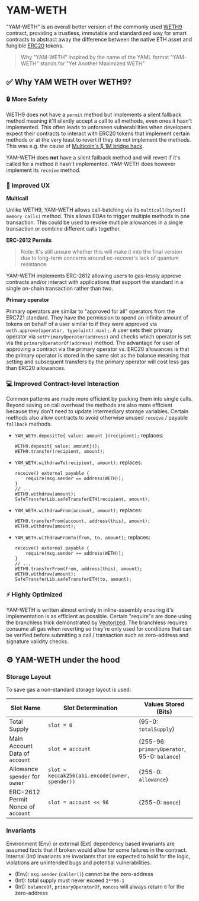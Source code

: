 # YAM-WETH
"YAM-WETH" is an overall better version of the commonly used [WETH9](https://etherscan.io/token/0xc02aaa39b223fe8d0a0e5c4f27ead9083c756cc2) contract,
providing a trustless, immutable and standardized way for smart contracts to abstract away the
difference between the native ETH asset and fungible [ERC20](https://eips.ethereum.org/EIPS/eip-20) tokens.

> Why "YAM-WETH" inspired by the name of the YAML format "YAM-WETH" stands for "Yet Another
> Maximized WETH"

## ✅ Why YAM WETH over WETH9?

### 🔒 More Safety

WETH9 does not have a `permit` method but implements a silent fallback method meaning it'll silently accept
a call to all methods, even ones it hasn't implemented. This often leads to unforseen
vulnerabilities when developers expect their contracts to interact with ERC20 tokens that implement
certain methods or at the very least to revert if they do not implement the methods. This was e.g. the
cause of [Multicoin's $ 1M bridge hack](https://medium.com/zengo/without-permit-multichains-exploit-explained-8417e8c1639b).

YAM-WETH does **not** have a silent fallback method and will revert if it's called for a method it
hasn't implemented. YAM-WETH does however implement its `receive` method.

### 👤 Improved UX

**Multicall**

Unlike WETH9, YAM-WETH allows call-batching via its `multicall(bytes[] memory calls)` method. This
allows EOAs to trigger multiple methods in one transaction. This could be used to revoke multiple
allowances in a single transaction or combine different calls together.

**ERC-2612 Permits**

> Note: It's still unsure whether this will make it into the final version due to long-term concerns
> around ec-recover's lack of quantum resistance.

YAM-WETH implements ERC-2612 allowing users to gas-lessly approve contracts and/or interact with
applications that support the standard in a single on-chain transaction rather than two.

**Primary operator**

Primary operators are similar to "approved for all" operators from the ERC721 standard. They have
the permission to spend an infinite amount of tokens on behalf of a user similar to if they were
approved via `weth.approve(operator, type(uint).max);`. A user sets their primary operator via
`setPrimaryOperator(address)` and checks which operator is set via the `primaryOperatorOf(address)`
method. The advantage for user of approving a contract via the primary operator vs. ERC20 allowances
is that the primary operator is stored in the same slot as the balance meaning that setting and
subsequent transfers by the primary operator will cost less gas than ERC20 allowances.

### 💻 Improved Contract-level Interaction
Common patterns are made more efficient by packing them into single calls. Beyond saving on call
overhead the methods are also more efficient because they don't need to update intermediary storage
variables. Certain methods also allow contracts to avoid otherwise unused `receive` / payable `fallback` methods.

- `YAM_WETH.depositTo{ value: amount }(recipient);` replaces:
  ```solidity
  WETH9.deposit{ value: amount}();
  WETH9.transfer(recipient, amount);
  ```
- `YAM_WETH.withdrawTo(recipient, amount);` replaces:
  ```solidity
  receive() external payable {
      require(msg.sender == address(WETH));
  }
  // ...
  WETH9.withdraw(amount);
  SafeTransferLib.safeTransferETH(recipient, amount);
  ```
- `YAM_WETH.withdrawFrom(account, amount);` replaces:
  ```solidity
  WETH9.transferFrom(account, address(this), amount);
  WETH9.withdraw(amount);
  ```
- `YAM_WETH.withdrawFromTo(from, to, amount);` replaces:
  ```solidity
  receive() external payable {
      require(msg.sender == address(WETH));
  }
  // ...
  WETH9.transferFrom(from, address(this), amount);
  WETH9.withdraw(amount);
  SafeTransferLib.safeTransferETH(to, amount);
  ```

### ⚡ Highly Optimized
YAM-WETH is written almost entirely in inline-assembly ensuring it's implementation is as efficient
as possible. Certain "require"s are done using the branchless trick demonstrated by [Vectorized](https://twitter.com/optimizoor/status/1611614269900001280).
The branchless requires consume all gas when reverting so they're only used for conditions that can
be verified before submitting a call / transaction such as zero-address and signature validity
checks.

## ⚙️ YAM-WETH under the hood

### Storage Layout
To save gas a non-standard storage layout is used:

Slot Name | Slot Determination | Values Stored (Bits)
----|----|----
Total Supply | `slot = 0` | (95-0: `totalSupply`)
Main Account Data of `account` | `slot = account` | (255-96: `primaryOperator`, 95-0: `balance`)
Allowance `spender` for `owner` | `slot = keccak256(abi.encode(owner, spender))` | (255-0: `allowance`)
ERC-2612 Permit Nonce of `account` | `slot = account << 96` | (255-0: `nonce`)

### Invariants
Environment (Env) or external (Ext) dependency based invariants are assumed facts that if broken would allow for
some failures in the contract. Internal (Int) invariants are invariants that are expected to hold
for the logic, violations are unintended bugs and potential vulnerabilities.

- (Env): `msg.sender` (`caller()`) cannot be the zero-address
- (Int): total supply must never exceed `2**96-1`
- (Int): `balanceOf`, `primaryOperatorOf`, `nonces` will always return `0` for the zero-address

